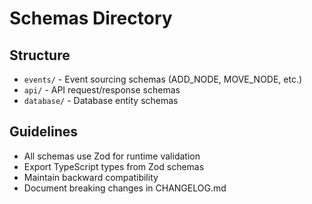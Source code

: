 # Schemas Directory

## Structure
- `events/` - Event sourcing schemas (ADD_NODE, MOVE_NODE, etc.)
- `api/` - API request/response schemas
- `database/` - Database entity schemas

## Guidelines
- All schemas use Zod for runtime validation
- Export TypeScript types from Zod schemas
- Maintain backward compatibility
- Document breaking changes in CHANGELOG.md